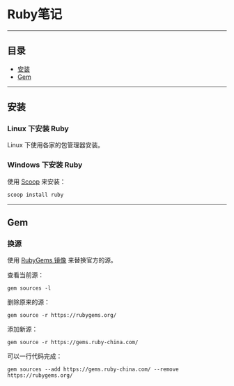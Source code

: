 # Ruby笔记

---

## 目录
* [安装](#ruby_install)
* [Gem](#ruby_gem)

---

## <span id="ruby_install">安装</span>


### Linux 下安装 Ruby

Linux 下使用各家的包管理器安装。


### Windows 下安装 Ruby

使用 [Scoop](https://scoop.sh/) 来安装：

```shell
scoop install ruby
```



---

## <span id="ruby_gem">Gem</span>

### <span id="ruby_gem_chsources">换源</span>

使用 [RubyGems 镜像](https://gems.ruby-china.com/) 来替换官方的源。


查看当前源：
```shell
gem sources -l
```

删除原来的源：
```shell
gem source -r https://rubygems.org/
```

添加新源：
```shell
gem source -r https://gems.ruby-china.com/
```

可以一行代码完成：
```shell
gem sources --add https://gems.ruby-china.com/ --remove https://rubygems.org/
```

